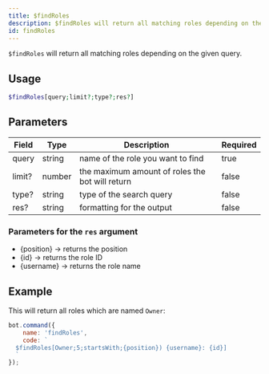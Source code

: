 ```yaml
---
title: $findRoles
description: $findRoles will return all matching roles depending on the given query.
id: findRoles
---
```


`$findRoles` will return all matching roles depending on the given query.

## Usage

```php
$findRoles[query;limit?;type?;res?]
```

## Parameters

| Field  | Type   | Description                                     | Required |
|--------|--------|-------------------------------------------------|----------|
| query  | string | name of the role you want to find               | true     |
| limit? | number | the maximum amount of roles the bot will return | false    |
| type?  | string | type of the search query                        | false    |
| res?   | string | formatting for the output                       | false    |

### Parameters for the `res` argument

* {position} -> returns the position
* {id} -> returns the role ID
* {username} -> returns the role name

## Example

This will return all roles which are named `Owner`:

```javascript
bot.command({
    name: 'findRoles',
    code: `
  $findRoles[Owner;5;startsWith;{position}) {username}: {id}]
  `
});
```
